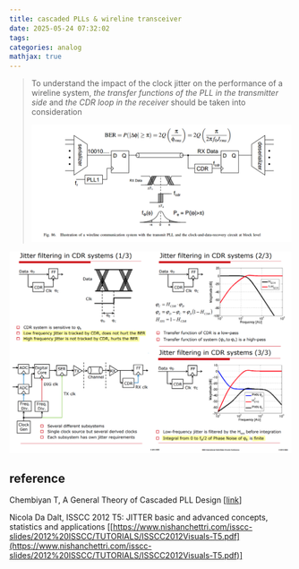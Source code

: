 ```yaml
---
title: cascaded PLLs & wireline transceiver
date: 2025-05-24 07:32:02
tags:
categories: analog
mathjax: true
---
```


> To understand the impact of the clock jitter on the performance of a wireline system, *the transfer functions of the PLL in the transmitter side* and *the CDR loop in the receiver* should be taken into consideration
>
> ![image-20250524111908032](cascaded-plls/image-20250524111908032.png)



![image-20250524091655525](cascaded-plls/image-20250524091655525.png)





## reference

Chembiyan T, A General Theory of Cascaded PLL Design [[link](https://media.licdn.com/dms/document/media/v2/D561FAQFvRADxXYwdhg/feedshare-document-pdf-analyzed/B56Zb4ktDGHwAY-/0/1747927149379?e=1749081600&v=beta&t=r_mMzwFUR0kPR0LdWSbeEGzMVk5hOC2qaiVqMVZbnGA)]

Nicola Da Dalt, ISSCC 2012 T5: JITTER basic and advanced concepts, statistics and applications [[https://www.nishanchettri.com/isscc-slides/2012%20ISSCC/TUTORIALS/ISSCC2012Visuals-T5.pdf](https://www.nishanchettri.com/isscc-slides/2012%20ISSCC/TUTORIALS/ISSCC2012Visuals-T5.pdf)]
